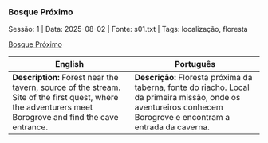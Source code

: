 ### Bosque Próximo

Sessão: 1 | Data: 2025-08-02 | Fonte: s01.txt | Tags: localização, floresta

[Bosque Próximo](bosque_proximo.png)

| English | Português |
|---------|-----------|
| **Description:** Forest near the tavern, source of the stream. Site of the first quest, where the adventurers meet Borogrove and find the cave entrance. | **Descrição:** Floresta próxima da taberna, fonte do riacho. Local da primeira missão, onde os aventureiros conhecem Borogrove e encontram a entrada da caverna. |
